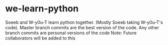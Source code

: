 # we-learn-python
Soeeb and W-y0u-T learn python together. (Mostly Soeeb taking W-y0u-T's code).
Master branch commits are the best version of the code. Any other branch commits are personal versions of the code
Note: Future collaborators will be added to this
